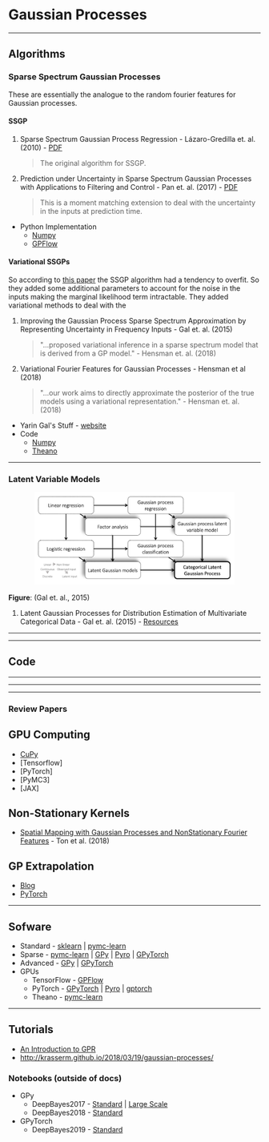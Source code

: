 # Gaussian Processes


---
## Algorithms

### Sparse Spectrum Gaussian Processes

These are essentially the analogue to the random fourier features for Gaussian processes.

#### SSGP

1. Sparse Spectrum Gaussian Process Regression - Lázaro-Gredilla et. al. (2010) - [PDF](http://jmlr.csail.mit.edu/papers/v11/lazaro-gredilla10a.html)
   > The original algorithm for SSGP.
2. Prediction under Uncertainty in Sparse Spectrum Gaussian Processes
with Applications to Filtering and Control - Pan et. al. (2017) - [PDF](http://proceedings.mlr.press/v70/pan17a.html)
    > This is a moment matching extension to deal with the uncertainty in the inputs at prediction time.

* Python Implementation
  * [Numpy](https://github.com/marcpalaci689/SSGPR)
  * [GPFlow](https://github.com/jameshensman/VFF/blob/master/VFF/ssgp.py)


#### Variational SSGPs

So according to [this paper]() the SSGP algorithm had a tendency to overfit. So they added some additional parameters to account for the noise in the inputs making the marginal likelihood term intractable. They added variational methods to deal with the 
1. Improving the Gaussian Process Sparse Spectrum Approximation by Representing Uncertainty in Frequency Inputs - Gal et. al. (2015) 
   > "...proposed variational inference in a sparse spectrum model that is derived from a GP model." - Hensman et. al. (2018)
2. Variational Fourier Features for Gaussian Processes -  Hensman et al (2018)  
   > "...our work aims to directly approximate the posterior of the true models using a variational representation." - Hensman et. al. (2018)

* Yarin Gal's Stuff - [website](http://www.cs.ox.ac.uk/people/yarin.gal/website/publications.html#Gal2015Improving)
* Code
  * [Numpy](https://github.com/marcpalaci689/SSGPR)
  * [Theano](https://github.com/yaringal/VSSGP)

---
### Latent Variable Models

<p align="center">
  <img src="figures/lvms.png" alt="drawing" width="400"/>
</p>

**Figure**: (Gal et. al., 2015)

1. Latent Gaussian Processes for Distribution Estimation of Multivariate Categorical Data - Gal et. al. (2015) - [Resources](http://www.cs.ox.ac.uk/people/yarin.gal/website/publications.html#Gal2015Latent)

---

---

## Code

---

---




---
### Review Papers


## GPU Computing

* [CuPy](https://github.com/ericmjl/bayesian-analysis-recipes/blob/master/notebooks/gp-cupy.ipynb)
* [Tensorflow]
* [PyTorch]
* [PyMC3]
* [JAX]

## Non-Stationary Kernels

* [Spatial Mapping with Gaussian Processes and NonStationary Fourier Features](https://www.sciencedirect.com/science/article/pii/S2211675317302890) - Ton et al. (2018)


## GP Extrapolation

* [Blog](https://www.danielemaasit.com/post/2018/03/19/gaussian-processes-with-spectral-mixture-kernels-to-implicitly-capture-hidden-structure-from-data/)
* [PyTorch](https://gpytorch.readthedocs.io/en/latest/examples/01_Simple_GP_Regression/Spectral_Mixture_GP_Regression.html)


---
## Sofware

* Standard - [sklearn][1] | [pymc-learn][2]
* Sparse - [pymc-learn][2] | [GPy][4] | [Pyro][3] | [GPyTorch][5]
* Advanced - [GPy][4] | [GPyTorch][5]
* GPUs
  * TensorFlow - [GPFlow][5]
  * PyTorch - [GPyTorch][5] | [Pyro][3] | [gptorch][7]
  * Theano - [pymc-learn][2]


[1]: https://scikit-learn.org/stable/modules/gaussian_process.html
[2]: https://www.pymc-learn.org/
[3]: http://pyro.ai/examples/gp.html
[4]: http://sheffieldml.github.io/GPy/
[5]: https://github.com/cornellius-gp/gpytorch
[6]: https://gpflow.readthedocs.io/en/develop/#
[7]: https://github.com/cics-nd/gptorch/


---
## Tutorials

* [An Introduction to GPR](https://juanitorduz.github.io/gaussian_process_reg/)
* http://krasserm.github.io/2018/03/19/gaussian-processes/


### Notebooks (outside of docs)

* GPy
  * DeepBayes2017 - [Standard](https://github.com/bayesgroup/deepbayes2017/blob/master/sem4-GP/1_GP_basics_filled.ipynb) | [Large Scale](https://github.com/bayesgroup/deepbayes2017/blob/master/sem4-GP/3_LargeScaleGP_filled.ipynb)
  * DeepBayes2018 - [Standard](https://github.com/bayesgroup/deepbayes-2018/blob/master/day5_gp/gp_basic_filled.ipynb)
* GPyTorch
  * DeepBayes2019 - [Standard](https://github.com/bayesgroup/deepbayes-2019/blob/master/seminars/day4/gp/GP/gp_solution.ipynb)